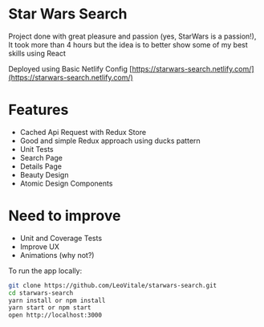 # Star Wars Search

Project done with great pleasure and passion (yes, StarWars is a passion!), It took more than 4 hours but the idea is to better show some of my best skills using React

Deployed using Basic Netlify Config
[https://starwars-search.netlify.com/](https://starwars-search.netlify.com/)

# Features

  - Cached Api Request with Redux Store
  - Good and simple Redux approach using ducks pattern
  - Unit Tests
  - Search Page
  - Details Page
  - Beauty Design
  - Atomic Design Components

# Need to improve

  - Unit and Coverage Tests
  - Improve UX
  - Animations (why not?)

To run the app locally:

```bash
git clone https://github.com/LeoVitale/starwars-search.git
cd starwars-search
yarn install or npm install
yarn start or npm start
open http://localhost:3000
```

[React]: http://facebook.github.io/react/
[Ducks: Redux Reducer Bundles]: http://webpack.github.io/
[Redux]: https://redux.js.org
